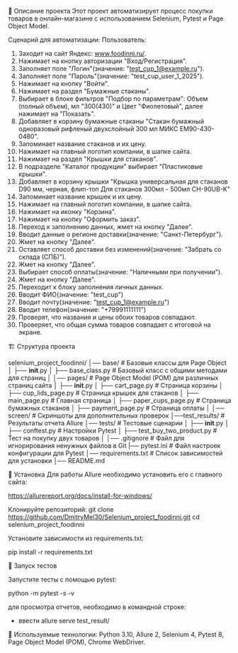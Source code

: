 📌 Описание проекта
Этот проект автоматизирует процесс покупки товаров в онлайн-магазине с использованием Selenium, Pytest и Page Object Model.

Сценарий для автоматизации:
Пользователь:
1. Заходит на сайт Яндекс: www.foodinni.ru/.
2. Нажимает на кнопку авторизации "Вход/Регистрация".
3. Заполняет поле "Логин"(значение: "test_cup_1@example.ru").
4. Заполняет поле "Пароль"(значение: "test_cup_user_1_2025").
5. Нажимает на кнопку "Войти".
6. Нажимает на раздел "Бумажные стаканы".
7. Выбирает в блоке фильтров "Подбор по параметрам": Объем (полный объем), мл "300(430)" и Цвет "Фиолетовый",
далее нажимает на "Показать".
8. Добавляет в корзину бумажные стаканы "Стакан бумажный одноразовый рифленый двухслойный 300 мл МИКС EM90-430-0480".
9. Запоминает название стаканов и их цену.
10. Нажимает на главный логотип компании, в шапке сайта.
11. Нажимает на раздел "Крышки для стаканов".
12. В подразделе "Каталог продукции" выбирает "Пластиковые крышки".
13. Добавляет в корзину крышки "Крышка универсальная для стаканов D90 мм, черная, флип-топ Для стаканов 300мл - 500мл CH-90UB-K"
14. Запоминает название крышек и их цену.
15. Нажимает на главный логотип компании, в шапке сайта.
16. Нажимает на иконку "Корзина".
17. Нажимает на кнопку "Оформить заказ".
18. Переход к заполнению данных, жмет на кнопку "Далее". 
19. Вводит данные о регионе доставки(значение: "Санкт-Петербург").
20. Жмет на кнопку "Далее".
21. Оставляет способ доставки без изменений(значение: "Забрать со склада (СПБ)").
22. Жмет на кнопку "Далее".
23. Выбирает способ оплаты(значение: "Наличными при получении").
24. Жмет на кнопку "Далее".
25. Переходит к блоку заполнения личных данных.
26. Вводит ФИО(значение: "test_cup")
27. Вводит почту(значение: "test_cup_1@example.ru")
28. Вводит телефон(значение: "+79991111111")
29. Проверят, что названия и цены обоих товаров совпадают.
30. Проверяет, что общая сумма товаров совпадает с итоговой на экране.

🏗️ Структура проекта

selenium_project_foodinni/
│── base/                  # Базовые классы для Page Object
│   ├── __init__.py
│   ├── base_class.py       # Базовый класс с общими методами для страниц
│
│── pages/                 # Page Object Model (POM) для различных страниц сайта
│   ├── __init__.py
│   ├── cart_page.py        # Страница корзины
│   ├── cup_lids_page.py    # Страница крышек для стаканов
│   ├── main_page.py        # Главная страница
│   ├── paper_cups_page.py  # Страница бумажных стаканов
│   ├── payment_page.py     # Страница оплаты
│
│── screen/                # Скриншоты для дополнительных проверок
│──test_results/           # Результаты отчета Allure
│── tests/                 # Тестовые сценарии
│   ├── __init__.py
│   ├── conftest.py         # Настройки Pytest
│   ├── test_buy_two_product.py  # Тест на покупку двух товаров
│
│── .gitignore             # Файл для игнорирования ненужных файлов в Git
|── pytest.ini             # Файл настроек конфигурации для Pytest
│── requirements.txt       # Список зависимостей для установки
│── README.md 

🔧 Установка
Для работы Allure необходимо установить его с главного сайта:

https://allurereport.org/docs/install-for-windows/

Клонируйте репозиторий:
git clone https://github.com/DmitryMel30/Selenium_project_foodinni.git
cd selenium_project_foodinni

Установите зависимости из requirements.txt:

pip install -r requirements.txt

🚀 Запуск тестов

Запустите тесты с помощью pytest:

python -m pytest -s -v

для просмотра отчетов, необходимо в командной строке:

 - ввести allure serve test_result/

📜 Используемые технологии:
Python 3.10,
Allure 2,
Selenium 4,
Pytest 8,
Page Object Model (POM),
Chrome WebDriver.